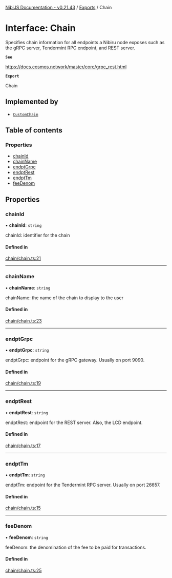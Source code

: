[NibiJS Documentation - v0.21.43](../intro.md) / [Exports](../modules.md) / Chain

# Interface: Chain

Specifies chain information for all endpoints a Nibiru node exposes such as the
gRPC server, Tendermint RPC endpoint, and REST server.

**`See`**

https://docs.cosmos.network/master/core/grpc_rest.html

**`Export`**

Chain

## Implemented by

- [`CustomChain`](../classes/CustomChain.md)

## Table of contents

### Properties

- [chainId](Chain.md#chainid)
- [chainName](Chain.md#chainname)
- [endptGrpc](Chain.md#endptgrpc)
- [endptRest](Chain.md#endptrest)
- [endptTm](Chain.md#endpttm)
- [feeDenom](Chain.md#feedenom)

## Properties

### chainId

• **chainId**: `string`

chainId: identifier for the chain

#### Defined in

[chain/chain.ts:21](https://github.com/NibiruChain/ts-sdk/blob/6e650cb/packages/nibijs/src/chain/chain.ts#L21)

---

### chainName

• **chainName**: `string`

chainName: the name of the chain to display to the user

#### Defined in

[chain/chain.ts:23](https://github.com/NibiruChain/ts-sdk/blob/6e650cb/packages/nibijs/src/chain/chain.ts#L23)

---

### endptGrpc

• **endptGrpc**: `string`

endptGrpc: endpoint for the gRPC gateway. Usually on port 9090.

#### Defined in

[chain/chain.ts:19](https://github.com/NibiruChain/ts-sdk/blob/6e650cb/packages/nibijs/src/chain/chain.ts#L19)

---

### endptRest

• **endptRest**: `string`

endptRest: endpoint for the REST server. Also, the LCD endpoint.

#### Defined in

[chain/chain.ts:17](https://github.com/NibiruChain/ts-sdk/blob/6e650cb/packages/nibijs/src/chain/chain.ts#L17)

---

### endptTm

• **endptTm**: `string`

endptTm: endpoint for the Tendermint RPC server. Usually on port 26657.

#### Defined in

[chain/chain.ts:15](https://github.com/NibiruChain/ts-sdk/blob/6e650cb/packages/nibijs/src/chain/chain.ts#L15)

---

### feeDenom

• **feeDenom**: `string`

feeDenom: the denomination of the fee to be paid for transactions.

#### Defined in

[chain/chain.ts:25](https://github.com/NibiruChain/ts-sdk/blob/6e650cb/packages/nibijs/src/chain/chain.ts#L25)
